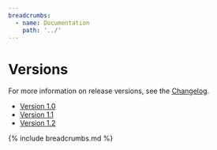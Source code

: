 ```yaml
---
breadcrumbs:
  - name: Documentation
    path: '../'
---
```


# Versions

For more information on release versions, see the [Changelog](https://github.com/sleepingkingstudios/cuprum/blob/main/CHANGELOG.md).

- [Version 1.0]({{site.baseurl}}/versions/1.0)
- [Version 1.1]({{site.baseurl}}/versions/1.1)
- [Version 1.2]({{site.baseurl}}/versions/1.2)

{% include breadcrumbs.md %}
